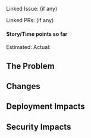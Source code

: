 
Linked Issue: (if any)

Linked PRs: (if any)

#### Story/Time points so far
Estimated:
Actual:

## The Problem

## Changes

## Deployment Impacts

## Security Impacts
